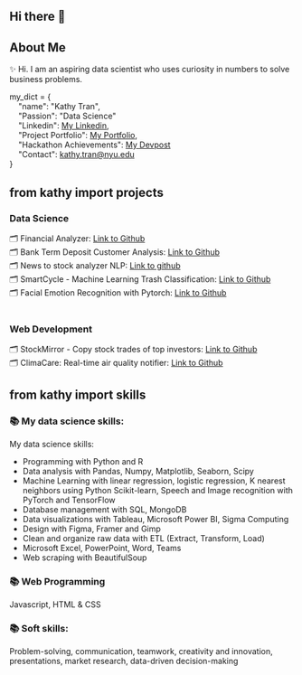 ## Hi there 👋<br>
## About Me
✨ Hi. I am an aspiring data scientist who uses curiosity in numbers to solve business problems.<br>

my_dict = {<br>
&nbsp;&nbsp;&nbsp;&nbsp;"name": "Kathy Tran",<br>
&nbsp;&nbsp;&nbsp;&nbsp;"Passion": "Data Science"<br>
&nbsp;&nbsp;&nbsp;&nbsp;"Linkedin": [My Linkedin](https://www.linkedin.com/in/kathy-tran-834577278/),<br>
&nbsp;&nbsp;&nbsp;&nbsp;"Project Portfolio": [My Portfolio](https://kathytran88.github.io/),<br>
&nbsp;&nbsp;&nbsp;&nbsp;"Hackathon Achievements": [My Devpost](https://devpost.com/kathyngananhtran?ref_content=user-portfolio&ref_feature=portfolio&ref_medium=global-nav)<br>
&nbsp;&nbsp;&nbsp;&nbsp;"Contact": [kathy.tran@nyu.edu](kathy.tran@nyu.edu)<br>
}

## from kathy import projects
### Data Science
🗂 Financial Analyzer: [Link to Github](https://github.com/kathytran88/financial_analyzer)<br>
🗂 Bank Term Deposit Customer Analysis: [Link to Github](https://github.com/kathytran88/bank_term_deposit_analysis)<br>
🗂 News to stock analyzer NLP: [Link to github](https://github.com/kathytran88/news_to_stocks_analyzer)<br>
🗂 SmartCycle - Machine Learning Trash Classification: [Link to Github](https://github.com/SnazzyBeatle115/Smartcycle)<br>
🗂 Facial Emotion Recognition with Pytorch: [Link to Github](https://github.com/kathytran88/face_emotion_recognition)<br>
<br>
### Web Development
🗂 StockMirror - Copy stock trades of top investors: [Link to Github](https://github.com/kathytran88/StockMirror)<br>
🗂 ClimaCare: Real-time air quality notifier: [Link to Github](https://github.com/SewonKim0/ClimaCare)<br>

## from kathy import skills
### 📚 My data science skills:
My data science skills:
- Programming with Python and R
- Data analysis with Pandas, Numpy, Matplotlib, Seaborn, Scipy
- Machine Learning with linear regression, logistic regression, K nearest neighbors using Python Scikit-learn, Speech and Image recognition with PyTorch and TensorFlow
- Database management with SQL, MongoDB
- Data visualizations with Tableau, Microsoft Power BI, Sigma Computing
- Design with Figma, Framer and Gimp
- Clean and organize raw data with ETL (Extract, Transform, Load) 
- Microsoft Excel, PowerPoint, Word, Teams
- Web scraping with BeautifulSoup

### 📚 Web Programming
Javascript, HTML & CSS

### 📚 Soft skills: 
Problem-solving, communication, teamwork, creativity and innovation, presentations, market research, data-driven decision-making<br>
